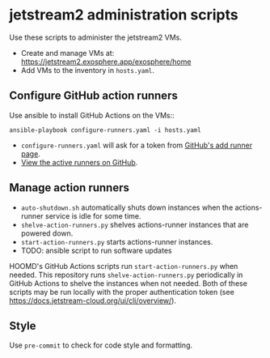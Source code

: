 # jetstream2 administration scripts

Use these scripts to administer the jetstream2 VMs.

* Create and manage VMs at: https://jetstream2.exosphere.app/exosphere/home
* Add VMs to the inventory in `hosts.yaml`.

## Configure GitHub action runners

Use ansible to install GitHub Actions on the VMs::

    ansible-playbook configure-runners.yaml -i hosts.yaml

* `configure-runners.yaml` will ask for a token from [GitHub's add runner page](https://github.com/organizations/glotzerlab/settings/actions/runners/new?arch=x64&os=linux).
* [View the active runners on GitHub](https://github.com/organizations/glotzerlab/settings/actions/runners).

## Manage action runners

* `auto-shutdown.sh` automatically shuts down instances when the actions-runner service is idle for
  some time.
* `shelve-action-runners.py` shelves actions-runner instances that are powered down.
* `start-action-runners.py` starts actions-runner instances.
* TODO: ansible script to run software updates

HOOMD's GitHub Actions scripts run `start-action-runners.py` when needed. This repository runs
`shelve-action-runners.py` periodically in GitHub Actions to shelve the instances when not needed.
Both of these scripts may be run locally with the proper authentication token (see
https://docs.jetstream-cloud.org/ui/cli/overview/).

## Style

Use `pre-commit` to check for code style and formatting.
